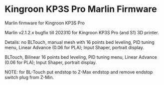 # Kingroon KP3S Pro Marlin Firmware

Marlin firmware for Kingroon KP3S Pro

Marlin v2.1.2.x bugfix till 202310 for Kingroon KP3S Pro (and S1) 3D printer.

Details:
no BLTouch, 
manual mesh with 16 points bed leveling,
PID tuning menu,
Linear Advance (0.06 for PLA);
Input Shaper,
portrait display.

BLTouch, 
Bilinear 16 points bed leveling,
PID tuning menu,
Linear Advance (0.06 for PLA);
Input Shaper,
portrait display.

NOTE: for BL-Touch put endstop to Z-Max endstop and remove endstop switch plug from Z-Min.
